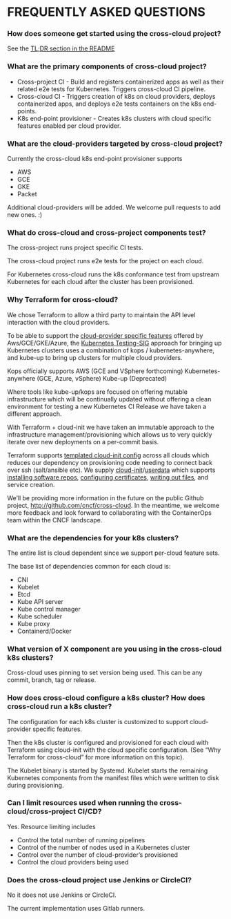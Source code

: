 # FREQUENTLY ASKED QUESTIONS

### How does someone get started using the cross-cloud project?
See the [TL;DR section in the README](https://github.com/cncf/cross-cloud/#how-to-use-cross-cloud-tldr)

### What are the primary components of cross-cloud project?
- Cross-project CI - Build and registers containerized apps as well as their related e2e tests for Kubernetes. Triggers cross-cloud CI pipeline.  
- Cross-cloud CI - Triggers creation of k8s on cloud providers, deploys containerized apps, and deploys e2e tests containers on the k8s end-points.
- K8s end-point provisioner - Creates k8s clusters with cloud specific features enabled per cloud provider.

### What are the cloud-providers targeted by cross-cloud project?
Currently the cross-cloud k8s end-point provisioner supports
- AWS
- GCE
- GKE
- Packet

Additional cloud-providers will be added. We welcome pull requests to add new ones. :)

### What do cross-cloud and cross-project components test?

The cross-project runs project specific CI tests.

The cross-cloud project runs e2e tests for the project on each cloud.

For Kubernetes cross-cloud runs the k8s conformance test from upstream Kubernetes for each cloud after the cluster has been provisioned.

### Why Terraform for cross-cloud?

We chose Terraform to allow a third party to maintain the API level interaction with the cloud providers.

To be able to support the [cloud-provider specific features](https://kubernetes.io/docs/getting-started-guides/scratch/#cloud-provider) offered by Aws/GCE/GKE/Azure, the [Kubernetes Testing-SIG](https://github.com/kubernetes/test-infra) approach for bringing up Kubernetes clusters uses a combination of kops / kubernetes-anywhere, and kube-up to bring up clusters for multiple cloud providers.

Kops officially supports AWS (GCE and VSphere forthcoming)
Kubernetes-anywhere (GCE, Azure, vSphere)
Kube-up (Deprecated)

Where tools like kube-up/kops are focused on offering mutable infrastructure which will be continually updated without offering a clean environment for testing a new Kubernetes CI Release we have taken a different approach.

With Terraform + cloud-init we have taken an immutable approach to the infrastructure management/provisioning which allows us to very quickly iterate over new deployments on a per-commit basis.

Terraform supports [templated cloud-init config](https://www.terraform.io/docs/providers/template/d/cloudinit_config.html) across all clouds which reduces our dependency on provisioning code needing to connect back over ssh (salt/ansible etc). We supply [cloud-init](https://cloud-init.io/)/[userdata](http://cloudinit.readthedocs.io/en/latest/topics/format.html#cloud-config-data) which supports [installing software repos](http://cloudinit.readthedocs.io/en/latest/topics/examples.html#adding-a-yum-repository), [configuring certificates](http://cloudinit.readthedocs.io/en/latest/topics/examples.html#configure-an-instances-trusted-ca-certificates), [writing out files](http://cloudinit.readthedocs.io/en/latest/topics/examples.html#writing-out-arbitrary-files), and service creation. 

We’ll be providing more information in the future on the public Github project, http://github.com/cncf/cross-cloud.  In the meantime, we welcome more feedback and look forward to collaborating with the ContainerOps team within the CNCF landscape.


### What are the dependencies for your k8s clusters?

The entire list is cloud dependent since we support per-cloud feature sets.  

The base list of dependencies common for each cloud is:
- CNI
- Kubelet
- Etcd
- Kube API server
- Kube control manager
- Kube scheduler
- Kube proxy
- Containerd/Docker

### What version of X component are you using in the cross-cloud k8s clusters?
Cross-cloud uses pinning to set version being used.  This can be any commit, branch, tag or release. 

### How does cross-cloud configure a k8s cluster?  How does cross-cloud run a k8s cluster?

The configuration for each k8s cluster is customized to support cloud-provider specific features.  

Then the k8s cluster is configured and provisioned for each cloud with Terraform using cloud-init with the cloud specific configuration.  (See “Why Terraform for cross-cloud” for more information on this topic).

The Kubelet binary is started by Systemd.  Kubelet starts the remaining Kubernetes components from the manifest files which were written to disk during provisioning.

### Can I limit resources used when running the cross-cloud/cross-project CI/CD? 
Yes. Resource limiting includes
- Control the total number of running pipelines
- Control of the number of nodes used in a Kubernetes cluster
- Control over the number of cloud-provider’s provisioned
- Control the cloud providers being used


### Does the cross-cloud project use Jenkins or CircleCI?
No it does not use Jenkins or CircleCI.

The current implementation uses Gitlab runners.
